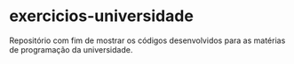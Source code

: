 # exercicios-universidade
Repositório com fim de mostrar os códigos desenvolvidos para as matérias de programação da universidade.
